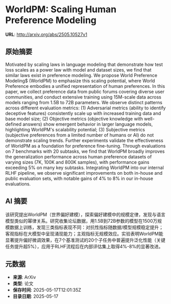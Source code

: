 # WorldPM: Scaling Human Preference Modeling

**URL**: http://arxiv.org/abs/2505.10527v1

## 原始摘要

Motivated by scaling laws in language modeling that demonstrate how test loss
scales as a power law with model and dataset sizes, we find that similar laws
exist in preference modeling. We propose World Preference Modeling$ (WorldPM)
to emphasize this scaling potential, where World Preference embodies a unified
representation of human preferences. In this paper, we collect preference data
from public forums covering diverse user communities, and conduct extensive
training using 15M-scale data across models ranging from 1.5B to 72B
parameters. We observe distinct patterns across different evaluation metrics:
(1) Adversarial metrics (ability to identify deceptive features) consistently
scale up with increased training data and base model size; (2) Objective
metrics (objective knowledge with well-defined answers) show emergent behavior
in larger language models, highlighting WorldPM's scalability potential; (3)
Subjective metrics (subjective preferences from a limited number of humans or
AI) do not demonstrate scaling trends. Further experiments validate the
effectiveness of WorldPM as a foundation for preference fine-tuning. Through
evaluations on 7 benchmarks with 20 subtasks, we find that WorldPM broadly
improves the generalization performance across human preference datasets of
varying sizes (7K, 100K and 800K samples), with performance gains exceeding 5%
on many key subtasks. Integrating WorldPM into our internal RLHF pipeline, we
observe significant improvements on both in-house and public evaluation sets,
with notable gains of 4% to 8% in our in-house evaluations.


## AI 摘要

该研究提出WorldPM（世界偏好建模），探索偏好建模中的规模定律，发现与语言模型类似的幂律关系。研究收集论坛数据，用1.5B到72B参数的模型在1500万规模数据上训练，发现三类指标表现不同：对抗性指标随数据/模型规模稳定提升；客观指标在大模型中呈现涌现能力；主观指标无规模效应。实验表明WorldPM能显著提升偏好微调效果，在7个基准测试的20个子任务中普遍提升泛化性能（关键任务提升超5%），应用于RLHF流程后在内部评估集上取得4%-8%的显著改进。

## 元数据

- **来源**: ArXiv
- **类型**: 论文
- **保存时间**: 2025-05-17T12:01:35Z
- **目录日期**: 2025-05-17
